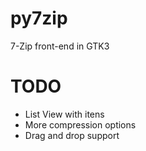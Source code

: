 # py7zip
7-Zip front-end in GTK3

# TODO
- List View with itens
- More compression options
- Drag and drop support
